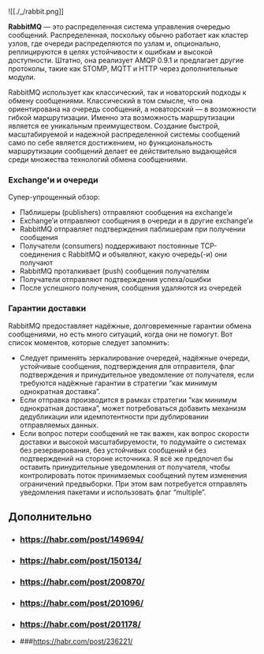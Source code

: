![[./_/rabbit.png]]

**RabbitMQ** — это распределенная система управления очередью сообщений. Распределенная, поскольку обычно работает как кластер узлов, где очереди распределяются по узлам и, опционально, реплицируются в целях устойчивости к ошибкам и высокой доступности. Штатно, она реализует AMQP 0.9.1 и предлагает другие протоколы, такие как STOMP, MQTT и HTTP через дополнительные модули.

RabbitMQ использует как классический, так и новаторский подходы к обмену сообщениями. Классический в том смысле, что она ориентирована на очередь сообщений, а новаторский — в возможности гибкой маршрутизации. Именно эта возможность маршрутизации является ее уникальным преимуществом. Создание быстрой, масштабируемой и надежной распределенной системы сообщений само по себе является достижением, но функциональность маршрутизации сообщений делает ее действительно выдающейся среди множества технологий обмена сообщениями.

### Exchange'и и очереди

Супер-упрощенный обзор:

- Паблишеры (publishers) отправляют сообщения на exchange’и
- Exchange’и отправляют сообщения в очереди и в другие exchange’и
- RabbitMQ отправляет подтверждения паблишерам при получении сообщения
- Получатели (consumers) поддерживают постоянные TCP-соединения с RabbitMQ и объявляют, какую очередь(-и) они получают
- RabbitMQ проталкивает (push) сообщения получателям
- Получатели отправляют подтверждения успеха/ошибки
- После успешного получения, сообщения удаляются из очередей

### Гарантии доставки

RabbitMQ предоставляет надёжные, долговременные гарантии обмена сообщениями, но есть много ситуаций, когда они не помогут. Вот список моментов, которые следует запомнить:

- Следует применять зеркалирование очередей, надёжные очереди, устойчивые сообщения, подтверждения для отправителя, флаг подтверждения и принудительное уведомление от получателя, если требуются надёжные гарантии в стратегии “как минимум однократная доставка”.
- Если отправка производится в рамках стратегии “как минимум однократная доставка”, может потребоваться добавить механизм дедубликации или идемпотентности при дублировании отправляемых данных.
- Если вопрос потери сообщений не так важен, как вопрос скорости доставки и высокой масштабируемости, то подумайте о системах без резервирования, без устойчивых сообщений и без подтверждений на стороне источника. Я всё же предпочел бы оставить принудительные уведомления от получателя, чтобы контролировать поток принимаемых сообщений путем изменения ограничений предвыборки. При этом вам потребуется отправлять уведомления пакетами и использовать флаг “multiple”.

## Дополнительно

- ### https://habr.com/post/149694/
- ### https://habr.com/post/150134/
- ### https://habr.com/post/200870/
- ### https://habr.com/post/201096/
- ### https://habr.com/post/201178/
- ###https://habr.com/post/236221/
